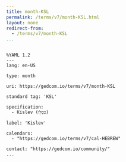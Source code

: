```yaml
---
title: month-KSL
permalink: /terms/v7/month-KSL.html
layout: none
redirect-from:
  - /terms/v7/month-KSL
...
```


```

%YAML 1.2
---
lang: en-US

type: month

uri: https://gedcom.io/terms/v7/month-KSL

standard tag: 'KSL'

specification:
  - Kislev (כִּסְלֵו)

label: 'Kislev'

calendars:
  - "https://gedcom.io/terms/v7/cal-HEBREW"

contact: "https://gedcom.io/community/"
...

```
